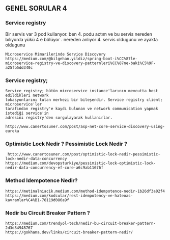 ## GENEL SORULAR 4

### Service registry
Bir servis var 3 pod kullanyor. ben 4. podu actım ve bu servis nereden bılıyorda yükü 4 e bölüyor . nereden anlıyor 4. servis oldugunu ve ayakta oldugunu
```
Microservice Mimarilerinde Service Discovery
https://medium.com/@bilgehan.yildiz/spring-boot-i%CC%87le-microservice-registry-ve-discovery-patternleri%CC%87ne-baki%C5%9F-a25fb5dd340c
```
### Service registry;
``` 
Service registry; bütün microservice instance'larının mevcutta host edildikleri network
lokasyonlarını tutan merkezi bir bileşendir. Service registry client; microservice'ler
tarafından registry'e kaydı bulunan ve network communication yapmak istediği service'in
adresini registry'den sorgulayarak kullanırlar.

http://www.canertosuner.com/post/asp-net-core-service-discovery-using-eureka
```
### Optimistic Lock Nedir ? Pessimistic Lock Nedir ? 
``` 
 http://www.canertosuner.com/post/optimistic-lock-nedir-pessimistic-lock-nedir-data-concurrency
https://medium.com/devopsturkiye/pessimistic-lock-optimistic-lock-nedir-data-concurrency-ef-core-a6c9ab11676f
```

### Method Idempotence Nedir?
``` 
https://metinalniacik.medium.com/method-idempotence-nedir-1b26df3a02f4
https://medium.com/kodcular/rest-idempotency-ve-hateoas-kavramlar%C4%B1-78119d086a9f
```

### Nedir bu Circuit Breaker Pattern ? 
``` 
https://medium.com/trendyol-tech/nedir-bu-circuit-breaker-pattern-2d3d34948767
https://gokhana.dev/links/circuit-breaker-pattern-nedir/
```
